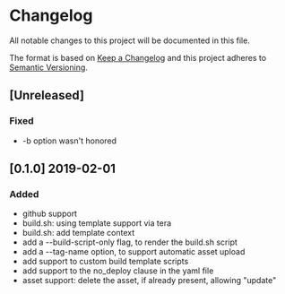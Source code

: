 # Changelog
All notable changes to this project will be documented in this file.

The format is based on [Keep a Changelog](http://keepachangelog.com/en/1.0.0/)
and this project adheres to [Semantic Versioning](http://semver.org/spec/v2.0.0.html).

## [Unreleased]
### Fixed
- -b option wasn't honored

## [0.1.0] 2019-02-01
### Added
- github support
- build.sh: using template support via tera
- build.sh: add template context
- add a --build-script-only flag, to render the build.sh script
- add a --tag-name option, to support automatic asset upload
- add support to custom build template scripts
- add support to the no_deploy clause in the yaml file
- asset support: delete the asset, if already present, allowing "update"
